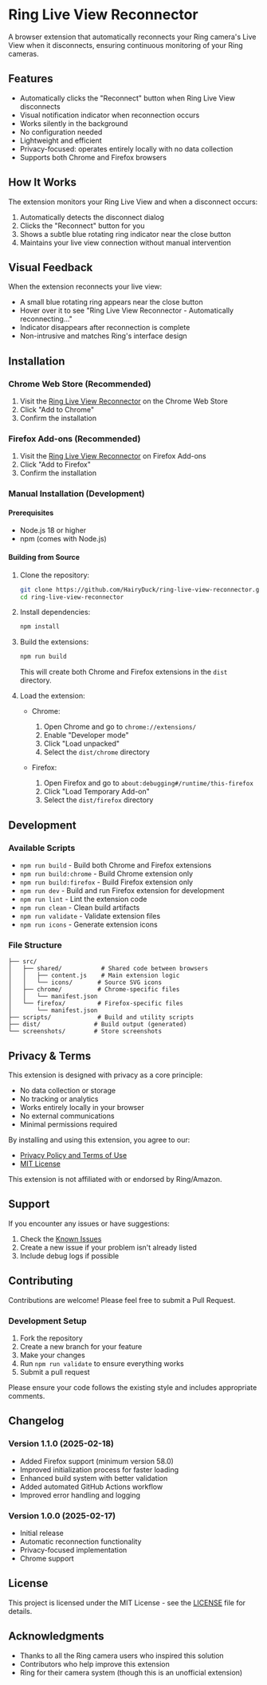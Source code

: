 # Ring Live View Reconnector

A browser extension that automatically reconnects your Ring camera's Live View when it disconnects, ensuring continuous monitoring of your Ring cameras.

## Features

- Automatically clicks the "Reconnect" button when Ring Live View disconnects
- Visual notification indicator when reconnection occurs
- Works silently in the background
- No configuration needed
- Lightweight and efficient
- Privacy-focused: operates entirely locally with no data collection
- Supports both Chrome and Firefox browsers

## How It Works

The extension monitors your Ring Live View and when a disconnect occurs:
1. Automatically detects the disconnect dialog
2. Clicks the "Reconnect" button for you
3. Shows a subtle blue rotating ring indicator near the close button
4. Maintains your live view connection without manual intervention

## Visual Feedback

When the extension reconnects your live view:
- A small blue rotating ring appears near the close button
- Hover over it to see "Ring Live View Reconnector - Automatically reconnecting..."
- Indicator disappears after reconnection is complete
- Non-intrusive and matches Ring's interface design

## Installation

### Chrome Web Store (Recommended)
1. Visit the [Ring Live View Reconnector](https://chrome.google.com/webstore/detail/chiphiennfhnjnhnmjgmfgkilegpdpkh) on the Chrome Web Store
2. Click "Add to Chrome"
3. Confirm the installation

### Firefox Add-ons (Recommended)
1. Visit the [Ring Live View Reconnector](https://addons.mozilla.org/en-GB/firefox/addon/ring-live-view-reconnector/) on Firefox Add-ons
2. Click "Add to Firefox"
3. Confirm the installation

### Manual Installation (Development)

#### Prerequisites
- Node.js 18 or higher
- npm (comes with Node.js)

#### Building from Source
1. Clone the repository:
   ```bash
   git clone https://github.com/HairyDuck/ring-live-view-reconnector.git
   cd ring-live-view-reconnector
   ```

2. Install dependencies:
   ```bash
   npm install
   ```

3. Build the extensions:
   ```bash
   npm run build
   ```
   This will create both Chrome and Firefox extensions in the `dist` directory.

4. Load the extension:
   - Chrome:
     1. Open Chrome and go to `chrome://extensions/`
     2. Enable "Developer mode"
     3. Click "Load unpacked"
     4. Select the `dist/chrome` directory

   - Firefox:
     1. Open Firefox and go to `about:debugging#/runtime/this-firefox`
     2. Click "Load Temporary Add-on"
     3. Select the `dist/firefox` directory

## Development

### Available Scripts
- `npm run build` - Build both Chrome and Firefox extensions
- `npm run build:chrome` - Build Chrome extension only
- `npm run build:firefox` - Build Firefox extension only
- `npm run dev` - Build and run Firefox extension for development
- `npm run lint` - Lint the extension code
- `npm run clean` - Clean build artifacts
- `npm run validate` - Validate extension files
- `npm run icons` - Generate extension icons

### File Structure
```
├── src/
│   ├── shared/           # Shared code between browsers
│   │   ├── content.js    # Main extension logic
│   │   └── icons/       # Source SVG icons
│   ├── chrome/          # Chrome-specific files
│   │   └── manifest.json
│   └── firefox/         # Firefox-specific files
│       └── manifest.json
├── scripts/             # Build and utility scripts
├── dist/               # Build output (generated)
└── screenshots/        # Store screenshots
```

## Privacy & Terms

This extension is designed with privacy as a core principle:
- No data collection or storage
- No tracking or analytics
- Works entirely locally in your browser
- No external communications
- Minimal permissions required

By installing and using this extension, you agree to our:
- [Privacy Policy and Terms of Use](privacy-policy.md)
- [MIT License](LICENSE)

This extension is not affiliated with or endorsed by Ring/Amazon.

## Support

If you encounter any issues or have suggestions:
1. Check the [Known Issues](https://github.com/HairyDuck/ring-live-view-reconnector/issues)
2. Create a new issue if your problem isn't already listed
3. Include debug logs if possible

## Contributing

Contributions are welcome! Please feel free to submit a Pull Request.

### Development Setup
1. Fork the repository
2. Create a new branch for your feature
3. Make your changes
4. Run `npm run validate` to ensure everything works
5. Submit a pull request

Please ensure your code follows the existing style and includes appropriate comments.

## Changelog

### Version 1.1.0 (2025-02-18)
- Added Firefox support (minimum version 58.0)
- Improved initialization process for faster loading
- Enhanced build system with better validation
- Added automated GitHub Actions workflow
- Improved error handling and logging

### Version 1.0.0 (2025-02-17)
- Initial release
- Automatic reconnection functionality
- Privacy-focused implementation
- Chrome support

## License

This project is licensed under the MIT License - see the [LICENSE](LICENSE) file for details.

## Acknowledgments

- Thanks to all the Ring camera users who inspired this solution
- Contributors who help improve this extension
- Ring for their camera system (though this is an unofficial extension) 